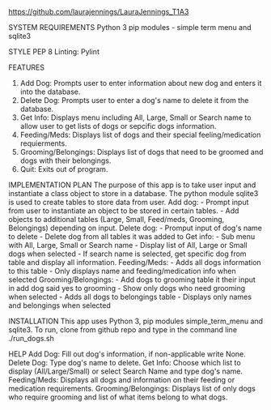 https://github.com/laurajennings/LauraJennings_T1A3

SYSTEM REQUIREMENTS
Python 3
pip modules - simple term menu and sqlite3

STYLE
PEP 8 
Linting: Pylint

FEATURES
1. Add Dog:
Prompts user to enter information about new dog and enters it into the database.
2. Delete Dog:
Prompts user to enter a dog's name to delete it from the database.
3. Get Info:
Displays menu including All, Large, Small or Search name to allow user to get lists of dogs or sepcific dogs information.
4. Feeding/Meds:
Displays list of dogs and their special feeling/medication requierments.
5. Grooming/Belongings:
Displays list of dogs that need to be groomed and dogs with their belongings. 
6. Quit:
Exits out of program. 

IMPLEMENTATION PLAN
The purpose of this app is to take user input and instantiate a class object to store in a database. 
The python module sqlite3 is used to create tables to store data from user.
Add dog:
    - Prompt input from user to instantiate an object to be stored in certain tables.
    - Add objects to additional tables (Large, Small, Feed/meds, Grooming, Belongings) depending on input.
Delete dog:
    - Promput input of dog's name to delete
    - Delete dog from all tables it was added to
Get info:
    - Sub menu with All, Large, Small or Search name
    - Display list of All, Large or Small dogs when selected
    - If search name is selected, get specific dog from table and display all information.
Feeding/Meds:
    - Adds all dogs information to this table
    - Only displays name and feeding/medication info when selected
Grooming/Belongings:
    - Add dogs to grooming table it their input in add dog said yes to grooming
    - Show only dogs who need grooming when selected
    - Adds all dogs to belongings table
    - Displays only names and belongings when selected

INSTALLATION 
This app uses Python 3, pip modules simple_term_menu and sqlite3.
To run, clone from github repo and type in the command line ./run_dogs.sh


HELP
Add Dog:
Fill out dog's information, if non-applicable write None.
Delete Dog:
Type dog's name to delete.
Get Info:
Choose which list to display (All/Large/Small) or select Search Name and type dog's name.
Feeding/Meds:
Displays all dogs and information on their feeding or medication requirements.
Grooming/Belongings:
Displays list of only dogs who require grooming and list of what items belong to what dogs.